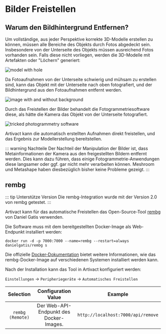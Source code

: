# Bilder Freistellen

## Warum den Bildhintergrund Entfernen?

Um vollständige, aus jeder Perspektive korrekte 3D-Modelle erstellen zu können, müssen alle Bereiche des Objekts durch
Fotos abgedeckt sein.
Insbesondere von der Unterseite des Objekts müssen ausreichend Fotos vorhanden sein.
Falls diese nicht vorliegen, werden die 3D-Modelle mit Artefakten oder "Löchern" generiert:

![model with hole](/assets/tutorials/artivact-as-scanner/background-removal_hole.png)

Da Fotoaufnahmen von der Unterseite schwierig und mühsam zu erstellen sind, kann das Objekt mit der Unterseite nach
oben fotografiert, und der Bildhintergrund aus den Fotoaufnahmen entfernt werden. 

![image with and without background](/assets/tutorials/artivact-as-scanner/background-removal.png)

Durch das Freistellen der Bilder behandelt die Fotogrammetriesoftware diese, als hätte die Kamera das Objekt von der
Unterseite fotografiert.

![tricked photogrammetry software](/assets/tutorials/artivact-as-scanner/background-removal_tricked.jpg)

Artivact kann die automatisch erstellten Aufnahmen direkt freistellen, und das Ergebnis zur Modellerstellung bereitstellen.

::: warning Nachteile
Der Nachteil der Manipulation der Bilder ist, dass Metainformationen der Kamera aus den freigestellten Bildern entfernt
werden. Dies kann dazu führen, dass einige Fotogrammetrie-Anwendungen diese langsamer oder ggf. gar nicht mehr
verarbeiten können. Meshroom und Metashape haben diesbezüglich bisher keine Probleme gezeigt.
:::

## rembg

::: tip Unterstütze Version
Die rembg-Integration wurde mit der Version 2.0 von rembg getestet.
:::

Artivact kann für das automatische Freistellen das Open-Source-Tool [rembg](https://github.com/danielgatis/rembg) von Daniel Gatis verwenden.

Die Software muss mit dem bereitgestellten Docker-Image als Web-Endpunkt installiert werden:

```
docker run -d -p 7000:7000 --name=rembg --restart=always danielgatis/rembg s
```

Die offizielle [Docker-Dokumentation](https://docs.docker.com/manuals/) bietet weitere Informationen, wie das rembg-Docker-Image auf verschiedenen
Systemen installiert werden kann.

Nach der Installation kann das Tool in Artivact konfiguriert werden:

``Einstellungen`` -> ``Peripheriegeräte`` -> ``Automatisches Freistellen``

|     Selection      |                Configuration Value                 |               Example                |
|:------------------:|:--------------------------------------------------:|:------------------------------------:|
| ``rembg (Remote)`` | Der Web-API-Endpunkt des Docker-Images. | ``http://localhost:7000/api/remove`` |
